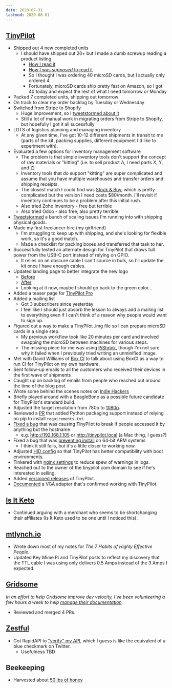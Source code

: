 ```yaml
---
date: 2020-07-31
lastmod: 2020-08-01
---
```


## [TinyPilot](https://tinypilotkvm.com)

- Shipped out 4 new completed units
  - I should have shipped out 20+ but I made a dumb screwup reading a product listing
    - [How I read it](P2Nc.webp)
    - [How I was _supposed_ to read it](iWvq.webp)
    - So I thought I was ordering 40 microSD cards, but I actually only ordered 4
    - Fortunately, microSD cards ship pretty fast on Amazon, so I got 40 today and expect the rest of what I need tomorrow or Monday
- Packed 7 completed units, shipping out tomorrow
- On track to clear my order backlog by Tuesday or Wednesday
- Switched from Stripe to Shopify
  - Huge improvement, so I [tweetstormed about it](https://twitter.com/deliberatecoder/status/1288271098262544385)
  - Still a lot of manual work in migrating orders from Stripe to Shopify, but hopefully I got it all sucessfully
- LOTS of logistics planning and managing inventory
  - At any given time, I've got 10-12 different shipments in transit to me (parts of the kit, packing supplies, different equipment I'd like to experiment with).
- Evaluated a few options for inventory management software
  - The problem is that simple inventory tools don't support the concept of raw materials or "kitting" (i.e. to sell product A, I need parts X, Y, and Z)
  - Inventory tools that _do_ support "kitting" are super complicated and assume that you have multiple warehouses and transfer orders and shipping receipts.
  - The closest match I could find was [Stock & Buy](https://www.stockandbuy.com/), which is pretty complicated but the version I need costs $80/month. I'll revisit if inventory continues to be a problem after this initial rush.
  - Also tried Zoho Inventory - free but terrible
  - Also tried Odoo - also free, also pretty terrible.
- [Tweetstormed](https://twitter.com/deliberatecoder/status/1287860148279672833) a bunch of scaling issues I'm running into with shipping physical goods.
- Made my first freelancer hire (my girlfriend)
  - I'm struggling to keep up with shipping, and she's looking for flexible work, so it's a good match.
  - Made a checklist for packing boxes and transferred that task to her.
- Successfully tested an alternate design for TinyPilot that draws full power from the USB-C port instead of relying on GPIO.
  - It relies on an obscure cable I can't source in bulk, so I'll update the kit once I have enough cables.
- Updated landing page to better integrate the new logo
  - [Before](VuS9.webp)
  - [After](8uVb.webp)
  - Looking at it now, maybe I should go back to the green color...
- Added a teaser page for [TinyPilot Pro](https://tinypilotkvm.com/pro)
- Added a mailing list
  - Got 3 subscribers since yesterday
  - I feel like I should just absorb the lesson to always add a mailing list to everything even if I can't think of a reason why people would want to sign up.
- Figured out a way to make a TinyPilot .img file so I can prepare microSD cards in a single step.
  - My previous workflow took like 20 minutes per card and involved swapping the microSD between machines for various steps.
  - The missing piece for me was using [PiShrink](https://github.com/Drewsif/PiShrink), though I'm not sure why it failed when I previously tried writing an unminified image.
- Met with David Williams of [Box CI](https://boxci.dev/) to talk about using BoxCI as a way to run CI for TinyPilot on my own hardware.
- Sent follow-up emails to all the customers who received their devices in the first wave of shipments
- Caught up on backlog of emails from people who reached out around the time of the blog post.
- Wrote some behind the scenes notes on [Indie Hackers](https://www.indiehackers.com/post/my-9-000-blog-post-697c8cd4f4)
- Briefly played around with a BeagleBone as a possible future candidate for TinyPilot's standard build.
- Adjusted the target resolution from 780p to [1080p](https://github.com/mtlynch/tinypilot/pull/101).
- Reviewed a [PR](https://github.com/mtlynch/tinypilot/pull/94) that added Python packaging support instead of relying on pip to install `requirements.txt`.
- [Fixed a bug](https://github.com/mtlynch/tinypilot/pull/100) that was causing TinyPilot to break if people accessed it by anything but the hostname
  - e.g. http://192.168.1.105 or http://tinypilot.local (a Mac thing, I guess?)
- Fixed a bug that was [preventing install](https://github.com/mtlynch/ansible-role-tinypilot/pull/21) on 64-bit ARM systems
  - I think it still fails, but it's a little closer to working now.
- Adjusted [HID config](https://github.com/mtlynch/ansible-role-tinypilot/pull/22) so that TinyPilot has better compatibility with boot environments.
- Tinkered with [nginx settings](https://github.com/mtlynch/ansible-role-tinypilot/pull/25) to reduce spew of warnings in logs.
- Reached out to the owner of the tinypilot.com domain to see if he's interested in selling.
- Added [versioned releases](https://github.com/mtlynch/tinypilot/releases) of TinyPilot.
- [Documented](https://github.com/mtlynch/tinypilot/pull/98) a VGA adapter that's confirmed working with TinyPilot.

## [Is It Keto](https://isitketo.org)

- Continued arguing with a merchant who seems to be shortchanging their affiliates (Is It Keto used to be one until I noticed this).

## [mtlynch.io](https://mtlynch.io)

- Wrote down most of my notes for _The 7 Habits of Highly Effective People_.
- Updated Key Mime Pi and TinyPilot posts to reflect my discovery that the TTL cable I was using only delivers 0.5 Amps instead of the 3 Amps I expected.

## [Gridsome](https://gridsome.org)

_In an effort to help Gridsome improve dev velocity, I've been volunteering a few hours a week to help [manage their documentation](https://github.com/gridsome/gridsome.org)._

- Reviewed and merged 4 PRs.

## [Zestful](https://zestfuldata.com)

- Got RapidAPI to ["verify" my API](X39I.webp), which I guess is like the equivalent of a blue checkmark on Twitter.
  - Usefulness TBD

## Beekeeping

- Harvested about [50 lbs of honey](https://photos.app.goo.gl/5imMoNN583S9fm5p7)

